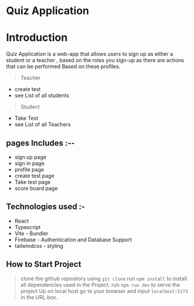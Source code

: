 
# Quiz Application

# Introduction

Quiz Application is a web-app that allows users to sign up as either a student or a teacher , based on the roles you sign-up as there are actions that can be performed Based on these profiles.

> Teacher

- create test
- see List of all students

> Student

- Take Test
- see List of all Teachers

## pages Includes :--

- sign up page
- sign in page
- profile page
- create test page
- Take test page
- score board page

## Technologies used :-

- React
- Typescript
- Vite - Bundler
- Firebase - Authentication and Database Support
- tailwindcss - styling

## How to Start Project

> clone the github repository using `git clone`
> run `npm install` to install all dependencies used in the Project.
> run `npm run dev` to serve the project Up on local host
> go to your browser and input `localhost:5173` in the URL box.
